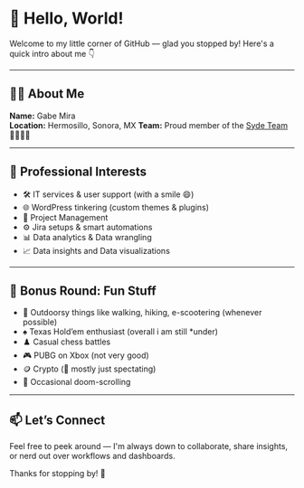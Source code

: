# 👋 Hello, World!

Welcome to my little corner of GitHub — glad you stopped by! Here's a quick intro about me 👇

---

## 🧑‍💻 About Me

**Name:** Gabe Mira  
**Location:** Hermosillo, Sonora, MX
**Team:** Proud member of the [Syde Team](https://syde.com) 💚💚🚀🚀

---

## 💼 Professional Interests

- 🛠️ IT services & user support (with a smile 😄)
- 🌐 WordPress tinkering (custom themes & plugins)
- 🧩 Project Management
- ⚙️ Jira setups & smart automations
- 📊 Data analytics & Data wrangling
- 📈 Data insights and Data visualizations 


---

## 🎯 Bonus Round: Fun Stuff

- 🥾 Outdoorsy things like walking, hiking, e-scootering (whenever possible)
- ♠️ Texas Hold’em enthusiast (overall i am still *under)
- ♟️ Casual chess battles
- 🎮 PUBG on Xbox (not very good)
- 🪙 Crypto (🫣 mostly just spectating)
- 📱 Occasional doom-scrolling

---

## 📫 Let’s Connect

Feel free to peek around — I'm always down to collaborate, share insights, or nerd out over workflows and dashboards.

Thanks for stopping by! 🌟
